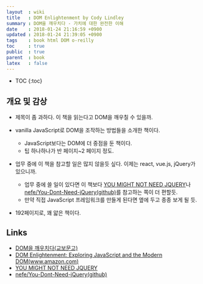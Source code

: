 ```yaml
---
layout  : wiki
title   : DOM Enlightenment by Cody Lindley
summary : DOM을 깨우치다 - 가치에 대한 완전한 이해
date    : 2018-01-24 21:16:59 +0900
updated : 2018-01-24 21:39:05 +0900
tags    : book html DOM o-reilly
toc     : true
public  : true
parent  : book
latex   : false
---
```

* TOC
{:toc}

## 개요 및 감상

* 제목이 좀 과하다. 이 책을 읽는다고 DOM을 깨우칠 수 있을까.
* vanilla JavaScript로 DOM을 조작하는 방법들을 소개한 책이다.
    * JavaScript보다는 DOM에 더 중점을 둔 책이다.
    * 팁 하나하나가 반 페이지~2 페이지 정도.

* 업무 중에 이 책을 참고할 일은 많지 않을듯 싶다. 이제는 react, vue.js, jQuery가 있으니까.
    * 업무 중에 쓸 일이 있다면 이 책보다 [YOU MIGHT NOT NEED JQUERY](http://youmightnotneedjquery.com/ )나 [nefe/You-Dont-Need-jQuery(github)](https://github.com/nefe/You-Dont-Need-jQuery )를 참고하는 쪽이 더 편할듯.
    * 만약 직접 JavaScript 프레임워크를 만들게 된다면 옆에 두고 종종 보게 될 듯.
* 192페이지로, 꽤 얇은 책이다.

## Links

* [DOM을 깨우치다(교보문고)](http://www.kyobobook.co.kr/product/detailViewKor.laf?ejkGb=KOR&barcode=9788994774510)
* [DOM Enlightenment: Exploring JavaScript and the Modern DOM(www.amazon.com)](https://www.amazon.com/DOM-Enlightenment-Exploring-JavaScript-Modern/dp/1449342841)
* [YOU MIGHT NOT NEED JQUERY](http://youmightnotneedjquery.com/ )
* [nefe/You-Dont-Need-jQuery(github)](https://github.com/nefe/You-Dont-Need-jQuery )
